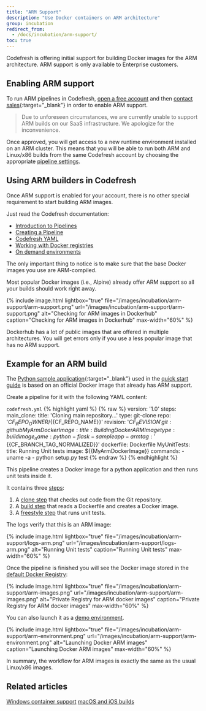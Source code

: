 ```yaml
---
title: "ARM Support"
description: "Use Docker containers on ARM architecture"
group: incubation
redirect_from:
  - /docs/incubation/arm-support/
toc: true
---
```

  
Codefresh is offering initial support for building Docker images for the ARM architecture. ARM support
is only available to Enterprise customers.

## Enabling ARM support

To run ARM pipelines in Codefresh, [open a free account]({{site.baseurl}}/docs/administration/account-user-management/create-codefresh-account/) and then [contact sales](https://codefresh.io/contact-us/){:target="\_blank"} in order to enable ARM support.

>Due to unforeseen circumstances, we are currently unable to support ARM builds on our SaaS infrastructure. We apologize for the inconvenience.

Once approved, you will get access to a new runtime environment installed on an ARM cluster. This means that you will be able to run both ARM and Linux/x86 builds from the same Codefresh account by choosing the appropriate [pipeline settings]({{site.baseurl}}/docs/pipelines/pipelines/#pipeline-settings).

## Using ARM builders in Codefresh

Once ARM support is enabled for your account, there is no other special requirement to start building ARM images.

Just read the Codefresh documentation:

* [Introduction to Pipelines]({{site.baseurl}}/docs/pipelines/introduction-to-codefresh-pipelines/)
* [Creating a Pipeline]({{site.baseurl}}/docs/pipelines/pipelines/)
* [Codefresh YAML]({{site.baseurl}}/docs/pipelines/what-is-the-codefresh-yaml/)
* [Working with Docker registries]({{site.baseurl}}/docs/ci-cd-guides/working-with-docker-registries/)
* [On demand environments]({{site.baseurl}}/docs/quick-start/ci-quick-start/on-demand-environments/)


The only important thing to notice is to make sure that the base Docker images you use are ARM-compiled.

Most popular Docker images (i.e., Alpine) already offer ARM support so all your builds should work right away.

{% include 
image.html 
lightbox="true" 
file="/images/incubation/arm-support/arm-support.png" 
url="/images/incubation/arm-support/arm-support.png"
alt="Checking for ARM images in Dockerhub" 
caption="Checking for ARM images in Dockerhub"
max-width="60%"
%}

Dockerhub has a lot of public images that are offered in multiple architectures.
You will get errors only if you use a less popular image that has no ARM support.



## Example for an ARM build

The [Python sample application](https://github.com/codefresh-contrib/python-flask-sample-app){:target="\_blank"} used in the [quick start guide]({{site.baseurl}}/docs/quick-start/ci-quick-start/create-ci-pipeline/) is based on an official Docker image that already has ARM support.

Create a pipeline for it with the following YAML content:

`codefresh.yml`
{% highlight yaml %}
{% raw %}
version: '1.0'
steps:
  main_clone:
    title: 'Cloning main repository...'
    type: git-clone
    repo: '${{CF_REPO_OWNER}}/${{CF_REPO_NAME}}'
    revision: '${{CF_REVISION}}'
    git: github
  MyArmDockerImage:
    title: Building Docker ARM Image
    type: build
    image_name: python-flask-sampleapp-arm
    tag: '${{CF_BRANCH_TAG_NORMALIZED}}'
    dockerfile: Dockerfile
  MyUnitTests:
    title: Running Unit tests
    image: ${{MyArmDockerImage}}
    commands: 
      - uname -a
      - python setup.py test
{% endraw %}
{% endhighlight %}

This pipeline creates a Docker image for a python application and then runs unit tests inside it.

It contains three [steps]({{site.baseurl}}/docs/codefresh-yaml/steps/):

1. A [clone step]({{site.baseurl}}/docs/pipelines/steps/git-clone/) that checks out code from the Git repository.
1. A [build step]({{site.baseurl}}/docs/pipelines/steps/build/) that reads a Dockerfile and creates a Docker image.
1. A [freestyle step]({{site.baseurl}}/docs/pipelines/steps/freestyle/) that runs unit tests.

The logs verify that this is an ARM image:

{% include 
image.html 
lightbox="true" 
file="/images/incubation/arm-support/logs-arm.png" 
url="/images/incubation/arm-support/logs-arm.png"
alt="Running Unit tests" 
caption="Running Unit tests"
max-width="60%"
%}

Once the pipeline is finished you will see the Docker image stored in the [default Docker Registry]({{site.baseurl}}/docs/docker-registries/external-docker-registries/#the-default-registry):

{% include 
image.html 
lightbox="true" 
file="/images/incubation/arm-support/arm-images.png" 
url="/images/incubation/arm-support/arm-images.png"
alt="Private Registry for ARM docker images" 
caption="Private Registry for ARM docker images"
max-width="60%"
%}

You can also launch it as a [demo environment]({{site.baseurl}}/docs/quick-start/ci-quick-start/on-demand-environments/).

{% include 
image.html 
lightbox="true" 
file="/images/incubation/arm-support/arm-environment.png" 
url="/images/incubation/arm-support/arm-environment.png"
alt="Launching Docker ARM images" 
caption="Launching Docker ARM images"
max-width="60%"
%}

In summary, the workflow for ARM images is exactly the same as the usual Linux/x86 images.

## Related articles
[Windows container support]({{site.baseurl}}/docs/incubation/windows-beta/) 
[macOS and iOS builds]({{site.baseurl}}/docs/incubation/osx-ios-builds/)  


